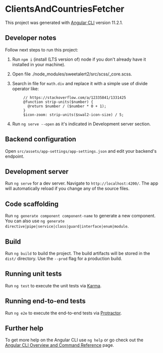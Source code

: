 # ClientsAndCountriesFetcher

This project was generated with [Angular CLI](https://github.com/angular/angular-cli) version 11.2.1.

## Developer notes

Follow next steps to run this project:

1. Run `npm i` (install (LTS version of) node if you don't already have it installed in your machine).
2. Open file ./node_modules/sweetalert2/src/scss/_core.scss.
3. Search in file for `math.div` and replace it with a simple use of divide operator like:

            // https://stackoverflow.com/a/12335841/1331425
            @function strip-units($number) {
              @return $number / ($number * 0 + 1);
            }
            $icon-zoom: strip-units($swal2-icon-size) / 5;

4. Run `ng serve --open` as it's indicated in Development server section.

## Backend configuration

Open `src/assets/app-settings/app-settings.json` and edit your backend's endpoint.

## Development server

Run `ng serve` for a dev server. Navigate to `http://localhost:4200/`. The app will automatically reload if you change any of the source files.

## Code scaffolding

Run `ng generate component component-name` to generate a new component. You can also use `ng generate directive|pipe|service|class|guard|interface|enum|module`.

## Build

Run `ng build` to build the project. The build artifacts will be stored in the `dist/` directory. Use the `--prod` flag for a production build.

## Running unit tests

Run `ng test` to execute the unit tests via [Karma](https://karma-runner.github.io).

## Running end-to-end tests

Run `ng e2e` to execute the end-to-end tests via [Protractor](http://www.protractortest.org/).

## Further help

To get more help on the Angular CLI use `ng help` or go check out the [Angular CLI Overview and Command Reference](https://angular.io/cli) page.
